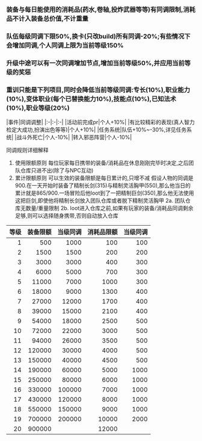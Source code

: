 ### 装备与每日能使用的消耗品(药水,卷轴,投炸武器等等)有同调限制,消耗品不计入装备总价值,不计重量 ###
### 队伍每级同调下限50%,换卡(只改build)所有同调-20%;有些情况下会增加同调,个人同调上限为当前等级150% ###
### 升级中途可以有一次同调增加节点,增加当前等级50%,并应用当前等级的奖惩 ###  
### 重训只能是下列项目,同时会降低当前等级同调:专长(10%),职业能力(10%),变体职业(每个已替换能力10%),技能点(10%),已知法术(10%),职业等级(20%) ###  

|事件|同调调整|
|:-|:-|:-|
|活动前完成pr|个人+10%|
|有比较精彩的表现(真人智力检定大成功,扮演出色等等)|个人+10%|
|任务系统|队伍+10%~-30%,详见任务系统|
|战斗外死亡|个人-10%|
|转入邪恶阵营|个人-10%|

同调规则详细解释
1. 使用限额原则
每位玩家每日携带的装备/消耗品在休息刚刚完毕时决定,之后团队仓库只进不出(除了与NPC互动)
2. 累计限额原则
可以生效的装备限额是每日累计的,只增不减
假设人物的同调是900.在一天开始时装备了精制长剑(315)与精制灵活胸甲(550),那么他当日的累计就是865/900.一场冒险后他loot到了一把精制巨剑(350),那么他无法使用这把巨剑,即使他将精制长剑放入团队仓库或者脱下精制灵活胸甲
2a. 团队仓库无数量/重量限制
2b. loot进入仓库之前,如果有玩家的装备/消耗品同调剩余足够,则可以选择随身携带,否则自动放入仓库

|等级|装备限额|当级同调|消耗品限额|当级同调|
|-:|-:|-:|-:|-:|
| 1|   500|  1000|  100| 100|
| 2|  1500|  1500|  200| 200|
| 3|  3000|  3000|  400| 300|
| 4|  6000|  5000|  700| 300|
| 5| 11000|  7000| 1000| 300|
| 6| 18000|  9000| 1300| 400|
| 7| 27000| 12000| 1700| 400|
| 8| 39000| 15000| 2100| 400|
| 9| 54000| 18000| 2500| 500|
|10| 72000| 22000| 3000| 500|
|11| 94000| 26000| 3500| 500|
|12|120000| 30000| 4000| 500|
|13|150000| 40000| 4500| 500|
|14|190000| 60000| 5000|1000|
|15|250000| 80000| 6000|1000|
|16|330000|100000| 7000|1000|
|17|430000|120000| 8000|1000|
|18|550000|150000| 9000|1000|
|19|700000|200000|10000|2000|
|20|900000|      |12000|    |
